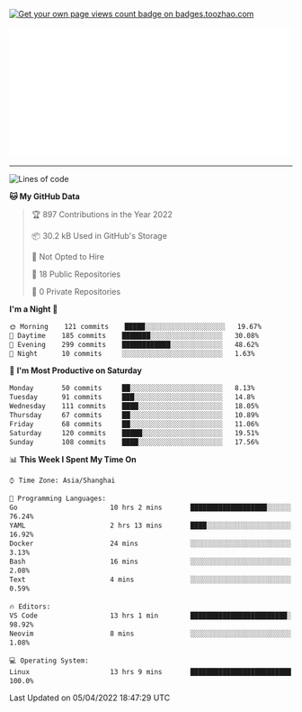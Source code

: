 <p align="left">  
<a href="https://badges.toozhao.com/stats/01FQP76TP6ZBNKKYXKKWX9BGJ8"><img src="https://badges.toozhao.com/badges/01FQP76TP6ZBNKKYXKKWX9BGJ8/blue.svg" alt="Get your own page views count badge on badges.toozhao.com" /></a>
</p>

<p align="right">
<a href="#!"><img src="./calendar.svg" ></a>
</p>

---

<!--START_SECTION:waka-->
![Lines of code](https://img.shields.io/badge/From%20Hello%20World%20I%27ve%20Written-38%20Thousand%20lines%20of%20code-blue)

**🐱 My GitHub Data** 

> 🏆 897 Contributions in the Year 2022
 > 
> 📦 30.2 kB Used in GitHub's Storage 
 > 
> 🚫 Not Opted to Hire
 > 
> 📜 18 Public Repositories 
 > 
> 🔑 0 Private Repositories  
 > 
**I'm a Night 🦉** 

```text
🌞 Morning    121 commits    █████░░░░░░░░░░░░░░░░░░░░   19.67% 
🌆 Daytime    185 commits    ███████░░░░░░░░░░░░░░░░░░   30.08% 
🌃 Evening    299 commits    ████████████░░░░░░░░░░░░░   48.62% 
🌙 Night      10 commits     ░░░░░░░░░░░░░░░░░░░░░░░░░   1.63%

```
📅 **I'm Most Productive on Saturday** 

```text
Monday       50 commits     ██░░░░░░░░░░░░░░░░░░░░░░░   8.13% 
Tuesday      91 commits     ███░░░░░░░░░░░░░░░░░░░░░░   14.8% 
Wednesday    111 commits    ████░░░░░░░░░░░░░░░░░░░░░   18.05% 
Thursday     67 commits     ██░░░░░░░░░░░░░░░░░░░░░░░   10.89% 
Friday       68 commits     ██░░░░░░░░░░░░░░░░░░░░░░░   11.06% 
Saturday     120 commits    █████░░░░░░░░░░░░░░░░░░░░   19.51% 
Sunday       108 commits    ████░░░░░░░░░░░░░░░░░░░░░   17.56%

```


📊 **This Week I Spent My Time On** 

```text
⌚︎ Time Zone: Asia/Shanghai

💬 Programming Languages: 
Go                       10 hrs 2 mins       ███████████████████░░░░░░   76.24% 
YAML                     2 hrs 13 mins       ████░░░░░░░░░░░░░░░░░░░░░   16.92% 
Docker                   24 mins             ░░░░░░░░░░░░░░░░░░░░░░░░░   3.13% 
Bash                     16 mins             ░░░░░░░░░░░░░░░░░░░░░░░░░   2.08% 
Text                     4 mins              ░░░░░░░░░░░░░░░░░░░░░░░░░   0.59%

🔥 Editors: 
VS Code                  13 hrs 1 min        ████████████████████████░   98.92% 
Neovim                   8 mins              ░░░░░░░░░░░░░░░░░░░░░░░░░   1.08%

💻 Operating System: 
Linux                    13 hrs 9 mins       █████████████████████████   100.0%

```


 Last Updated on 05/04/2022 18:47:29 UTC
<!--END_SECTION:waka-->
